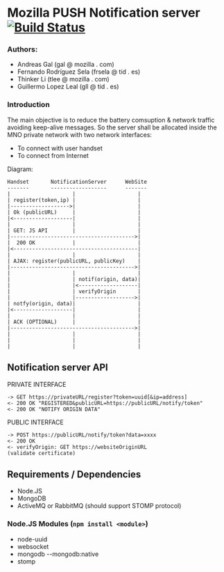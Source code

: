 Mozilla PUSH Notification server [![Build Status](https://secure.travis-ci.org/willyaranda/notification_server.png)](http://travis-ci.org/willyaranda/notification_server/)
===

### Authors:

- Andreas Gal (gal @ mozilla . com)
- Fernando Rodríguez Sela (frsela @ tid . es)
- Thinker Li (tlee @ mozilla . com)
- Guillermo Lopez Leal (gll @ tid . es)

### Introduction

The main objective is to reduce the battery comsuption & network traffic avoiding keep-alive messages.
So the server shall be allocated inside the MNO private network with two network interfaces:

* To connect with user handset
* To connect from Internet

Diagram:

    Handset       NotificationServer      WebSite
    -------       ------------------      -------
    |                    |                    |
    | register(token,ip) |                    |
    |------------------->|                    |
    | Ok (publicURL)     |                    |
    |<-------------------|                    |
    |                    |                    |
    | GET: JS API        |                    |
    |---------------------------------------->|
    |  200 OK            |                    |
    |<----------------------------------------|
    |                    |                    |
    | AJAX: register(publicURL, publicKey)    |
    |---------------------------------------->|
    |                    |                    |
    |                    | notif(origin, data)|
    |                    |<-------------------|
    |                    | verifyOrigin       |
    |                    |------------------->|
    | notfy(origin, data)|                    |
    |<-------------------|                    |
    |                    |                    |
    | ACK (OPTIONAL)     |                    |
    |---------------------------------------->|
    |                    |                    |
    |                    |                    |
    |                    |                    |



## Notification server API

 PRIVATE INTERFACE

    -> GET https://privateURL/register?token=uuid[&ip=address]
    <- 200 OK "REGISTERED&publicURL=https://publicURL/notify/token"
    <- 200 OK "NOTIFY ORIGIN DATA"

 PUBLIC INTERFACE

    -> POST https://publicURL/notify/token?data=xxxx
    <- 200 OK
    <- verifyOrigin: GET https://websiteOriginURL
    (validate certificate)

## Requirements / Dependencies
* Node.JS
* MongoDB
* ActiveMQ or RabbitMQ (should support STOMP protocol)

### Node.JS Modules (```npm install <module>```)
* node-uuid
* websocket
* mongodb --mongodb:native
* stomp
